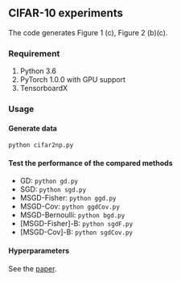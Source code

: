 ## CIFAR-10 experiments

The code generates Figure 1 (c), Figure 2 (b)(c).

### Requirement
1. Python 3.6
2. PyTorch 1.0.0 with GPU support
3. TensorboardX

### Usage

#### Generate data
`python cifar2np.py`

#### Test the performance of the compared methods
- GD: `python gd.py`
- SGD: `python sgd.py`
- MSGD-Fisher: `python ggd.py`
- MSGD-Cov: `python ggdCov.py`
- MSGD-Bernoulli: `python bgd.py`
- [MSGD-Fisher]-B: `python sgdF.py`
- [MSGD-Cov]-B: `python sgdCov.py`

#### Hyperparameters
See the [paper](https://arxiv.org/abs/1906.07405).